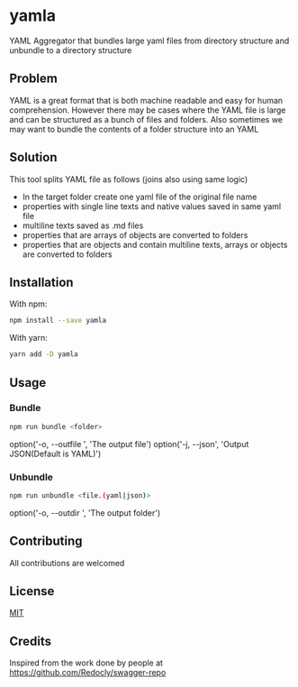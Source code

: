 # yamla
YAML Aggregator that bundles large yaml files from directory structure and unbundle to a directory structure

## Problem
YAML is a great format that is both machine readable and easy for human comprehension.
However there may be cases where the YAML file is large and can be structured as a bunch of files and folders.
Also sometimes we may want to bundle the contents of a folder structure into an YAML

## Solution
This tool splits YAML file as follows (joins also using same logic)
- In the target folder create one yaml file of the original file name
- properties with single line texts and native values saved in same yaml file
- multiline texts saved as .md files
- properties that are arrays of objects are converted to folders
- properties that are objects and contain multiline texts, arrays or objects are converted to folders

## Installation

With npm:
```sh
npm install --save yamla
```

With yarn:
```sh
yarn add -D yamla
```

## Usage
### Bundle
```sh
npm run bundle <folder>
```
option('-o, --outfile <filename>', 'The output file')
option('-j, --json', 'Output JSON(Default is YAML)')


### Unbundle
```sh
npm run unbundle <file.(yaml|json)>
```
option('-o, --outdir <foldername>', 'The output folder')

## Contributing
All contributions are welcomed

## License

[MIT](/LICENSE)

## Credits
Inspired from the work done by people at https://github.com/Redocly/swagger-repo
